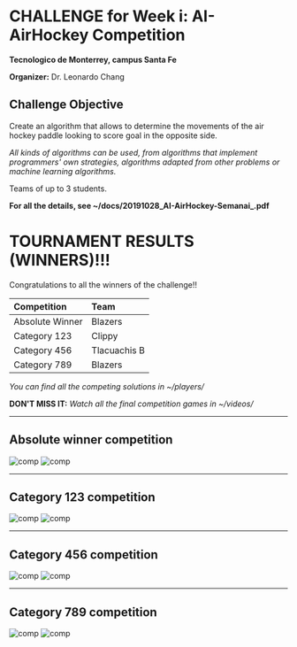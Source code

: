 # CHALLENGE for Week i: AI-AirHockey Competition

__Tecnologico de Monterrey, campus Santa Fe__

__Organizer:__ Dr. Leonardo Chang



## Challenge Objective

Create an algorithm that allows to determine the movements of the air hockey paddle looking to score goal in the opposite side.

_All kinds of algorithms can be used, from algorithms that implement programmers' own strategies, algorithms adapted from other problems or machine learning algorithms._

Teams of up to 3 students.

**For all the details, see  ~/docs/20191028_AI-AirHockey-Semanai_.pdf**


# TOURNAMENT RESULTS (WINNERS)!!!

Congratulations to all the winners of the challenge!!

| Competition | Team |
|:------      | :----- |
| Absolute Winner | Blazers | 
| Category 123 | Clippy | 
| Category 456 | Tlacuachis B | 
| Category 789 | Blazers | 

_You can find all the competing solutions in ~/players/_

**DON'T MISS IT:** _Watch all the final competition games in ~/videos/_

-------------------
## Absolute winner competition
![comp](docs/imgs_competition/f_w.png)
![comp](docs/imgs_competition/f_l.png)

-------------------
## Category 123 competition
![comp](docs/imgs_competition/123_w.png)
![comp](docs/imgs_competition/123_l.png)

-------------------
## Category 456 competition
![comp](docs/imgs_competition/456_w.png)
![comp](docs/imgs_competition/456_l.png)

-------------------
## Category 789 competition
![comp](docs/imgs_competition/789_w.png)
![comp](docs/imgs_competition/789_l.png)
